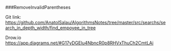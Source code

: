 ###RemoveInvalidParentheses

Git link:   
https://github.com/AnatolSalau/AlgorithmsNotes/tree/master/src/searchs/search_in_depth_width/find_empoyee_in_tree

Drow.io
https://app.diagrams.net/#G17yDGElu4NbncR0p8RHVxThuCh2CmtLAi
